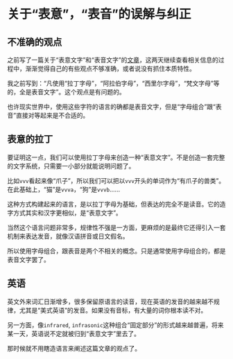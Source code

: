 # 关于“表意”，“表音”的误解与纠正



## 不准确的观点

之前写了一篇关于“表意文字”和“表音文字”的[文章][prev]，这两天继续查看相关信息的过程中，渐渐觉得自己的有些观点不够准确，或者说没有抓住本质特性。

我之前写到：“凡使用“拉丁字母”，“阿拉伯字母”，“西里尔字母”，“梵文字母”等的，全是表音文字”。这个观点是有问题的。

也许现实世界中，使用这些字符的语言的确都是表音文字，但是“字母组合”跟“表音”直接对等起来是不合适的。


## 表意的拉丁

要证明这一点，我们可以使用拉丁字母来创造一种“表意文字”。不是创造一套完整的文字系统，只需要一小部分就能说明问题了。

比如`vvv`看起来像“爪子”，所以我们可以把以`vvv`开头的单词作为“有爪子的兽类”。在此基础上，“猫”是`vvva`，“狗”是`vvvb`……

这种方式构建起来的语言，是以拉丁字母为基础，但表达的完全不是读音。它的造字方式其实和汉字更相似，是“表意文字”。

当然这个语言问题非常多，规律性不强是一方面，更麻烦的是最终它还得引入一套机制来表达发音，就像汉语拼音或日文假名。

所以使用字母组合，跟表音是两个不相关的概念。只是通常使用字母组合的，都是表音文字罢了。


## 英语

英文外来词汇日渐增多，很多保留原语言的读音，现在英语的发音的越来越不规律，尤其是“美式英语”的发音。如果没有音标，有大量的词你根本读不对。

另一方面，像`infrared`, `infrasonic`这种组合“固定部分”的形式越来越普遍，将来某一天，英语说不定就被归到“表意文字”里去了。

那时候就不用瞎造语言来阐述这篇文章的观点了。


[prev]: /blogs/2017/02/08/14.58.html

